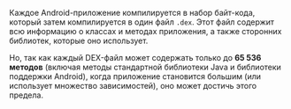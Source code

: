 Каждое Android-приложение компилируется в набор байт-кода, который затем компилируется в один файл `.dex`. Этот файл содержит всю информацию о классах и методах приложения, а также сторонних библиотек, которые оно использует.

Но, так как каждый DEX-файл может содержать только до **65 536 методов** (включая методы стандартной библиотеки Java и библиотеки поддержки Android), когда приложение становится большим (или использует множество зависимостей), оно может достичь этого предела.